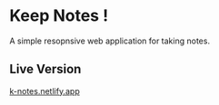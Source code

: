 # Keep Notes !
A simple resopnsive web application for taking notes.

## Live Version

[k-notes.netlify.app](https://k-notes.netlify.app/)
